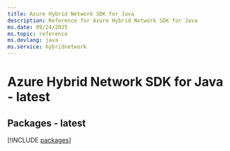 ```yaml
---
title: Azure Hybrid Network SDK for Java
description: Reference for Azure Hybrid Network SDK for Java
ms.date: 09/24/2025
ms.topic: reference
ms.devlang: java
ms.service: hybridnetwork
---
```

# Azure Hybrid Network SDK for Java - latest
## Packages - latest
[!INCLUDE [packages](hybrid-network-index.md)]